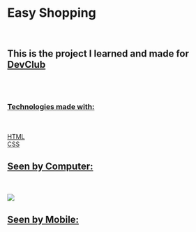 <h1>Easy Shopping</>
      <br>
      <br>
  
  <h2>This is the project I learned and made for <a href="https://rodolfomori.com.br/devclub"</a> DevClub </h2>
      <br>
      <br>
      
 <h3>Technologies made with:</h3>
      <br>
      <br>
    HTML
      <br>
    CSS
      <br>
 <h2>Seen by Computer:</h2>
      <br>
      <br>
   <img src="https://github.com/BrunoFelipeGonc/Project-Responsive/blob/master/computer.PNG?raw=true">
 <h2>Seen by Mobile:</h2>
       <br>
       <br>
       
    
  
  
